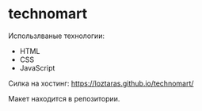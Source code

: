 # technomart

Использлваные технологии: 
 - HTML 
 - CSS
 - JavaScript
 
Силка на хостинг: https://loztaras.github.io/technomart/

Макет находится в репозитории.
